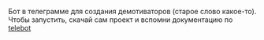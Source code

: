 Бот в телеграмме для создания демотиваторов (старое слово какое-то). Чтобы запустить, скачай сам проект и вспомни документацию по [telebot](https://pytba.readthedocs.io/en/latest/index.html)
